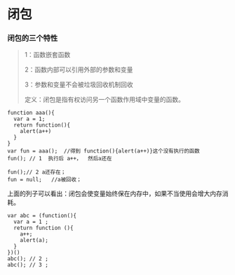 # 闭包

### 闭包的三个特性

>1：函数嵌套函数
>
>2：函数内部可以引用外部的参数和变量
>
>3：参数和变量不会被垃圾回收机制回收
>
>定义：闭包是指有权访问另一个函数作用域中变量的函数。

```
function aaa(){
  var a = 1;
  return function(){
    alert(a++)
  }
}
var fun = aaa();  //得到 function(){alert(a++)}这个没有执行的函数
fun(); // 1  执行后 a++，  然后a还在

fun();// 2 a还存在；
fun = null;   //a被回收；
```

上面的列子可以看出：闭包会使变量始终保在内存中，如果不当使用会增大内存消耗。

```
var abc = (function(){
  var a = 1 ; 
  return function (){
    a++;
    alert(a);
  }
})()
abc(); // 2 ; 
abc(); // 3 ;
```

